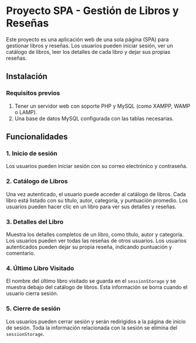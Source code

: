 # Proyecto SPA - Gestión de Libros y Reseñas

Este proyecto es una aplicación web de una sola página (SPA) para gestionar libros y reseñas. Los usuarios pueden iniciar sesión, ver un catálogo de libros, leer los detalles de cada libro y dejar sus propias reseñas.

## Instalación

### Requisitos previos  
1. Tener un servidor web con soporte PHP y MySQL (como XAMPP, WAMP o LAMP).  
2. Una base de datos MySQL configurada con las tablas necesarias.

## Funcionalidades

### 1. **Inicio de sesión**  
Los usuarios pueden iniciar sesión con su correo electrónico y contraseña.

### 2. **Catálogo de Libros**  
Una vez autenticado, el usuario puede acceder al catálogo de libros. Cada libro está listado con su título, autor, categoría, y puntuación promedio. Los usuarios pueden hacer clic en un libro para ver sus detalles y reseñas.

### 3. **Detalles del Libro**  
Muestra los detalles completos de un libro, como título, autor y categoría. Los usuarios pueden ver todas las reseñas de otros usuarios. Los usuarios autenticados pueden dejar su propia reseña, indicando puntuación y comentario.

### 4. **Último Libro Visitado**  
El nombre del último libro visitado se guarda en el `sessionStorage` y se muestra debajo del catálogo de libros. Esta información se borra cuando el usuario cierra sesión.

### 5. **Cierre de sesión**  
Los usuarios pueden cerrar sesión y serán redirigidos a la página de inicio de sesión. Toda la información relacionada con la sesión se elimina del `sessionStorage`.